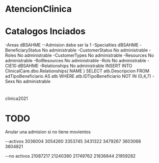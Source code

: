 # AtencionClinica

# Catalogos Inciados
-Areas dBSAHME --Admision debe ser la 1
-Specialties dBSAHME
-BeneficiaryStatus No administrable
-CustomerStatus No administrable
-Roles No administrable
-CustomerTypes No administrable
-Resources No administrable
-RolResources No administrable
-Rols No administrable
-CIE10 dBSAHME
-Relationships No administrable
    INSERT INTO ClinicalCare.dbo.Relationships(	NAME )
    SELECT atb.Descripcion FROM  adTipoBeneficiario AS atb WHERE atb.IDTipoBeneficiario NOT IN (0,4,7)
-Sexs No administrable

#
clinica2021
# TODO
Anular una admision si no tiene movientos


--activos
3036004
3054260
3353745
3431322
3479267
3603066
3604821

--no activos
21087217
21240380
21749762
21836844
21959282